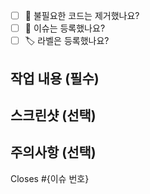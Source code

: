 - [ ] 🧹 불필요한 코드는 제거했나요?
- [ ] 💭 이슈는 등록했나요?
- [ ] 🏷️ 라벨은 등록했나요?

## 작업 내용 (필수)

## 스크린샷 (선택)

## 주의사항 (선택)

Closes #{이슈 번호}
